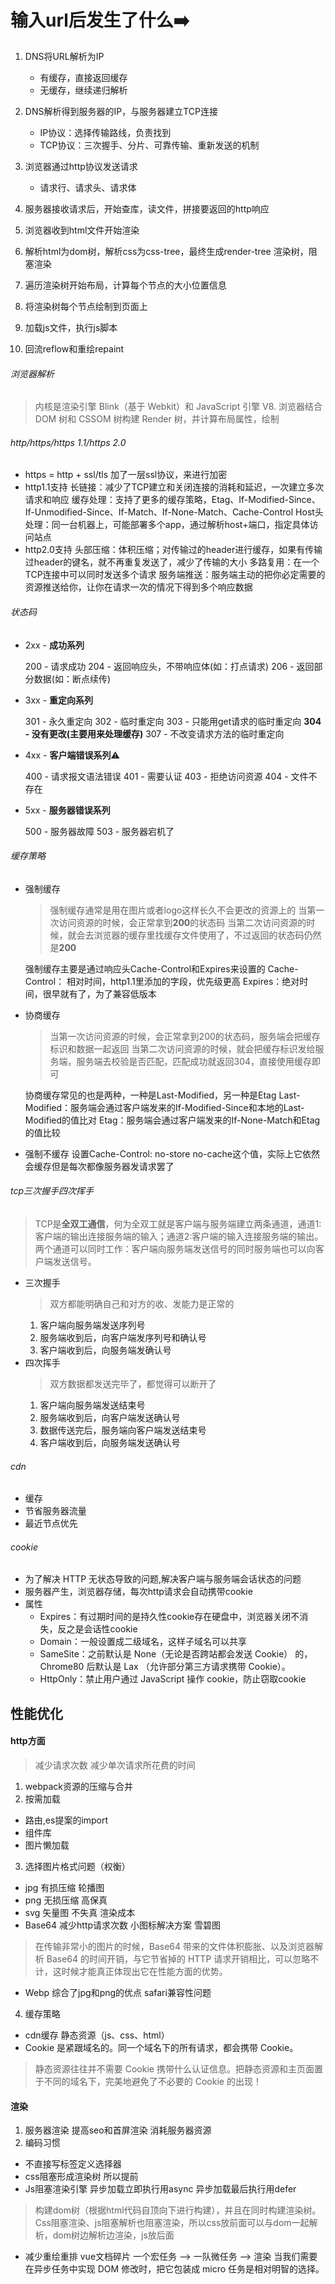 # 输入url后发生了什么➡️
1. DNS将URL解析为IP

   - 有缓存，直接返回缓存
   - 无缓存，继续递归解析


2. DNS解析得到服务器的IP，与服务器建立TCP连接

   - IP协议：选择传输路线，负责找到
   - TCP协议：三次握手、分片、可靠传输、重新发送的机制


3. 浏览器通过http协议发送请求

    - 请求行、请求头、请求体


4. 服务器接收请求后，开始查库，读文件，拼接要返回的http响应
5. 浏览器收到html文件开始渲染
6. 解析html为dom树，解析css为css-tree，最终生成render-tree 渲染树，阻塞渲染
7. 遍历渲染树开始布局，计算每个节点的大小位置信息
8. 将渲染树每个节点绘制到页面上
9. 加载js文件，执行js脚本
10. 回流reflow和重绘repaint
###### 浏览器解析
>内核是渲染引擎 Blink（基于 Webkit）和 JavaScript 引擎 V8.
浏览器结合 DOM 树和 CSSOM 树构建 Render 树，并计算布局属性，绘制
###### http/https/https 1.1/https 2.0
- https = http + ssl/tls
加了一层ssl协议，来进行加密
- http1.1支持
长链接：减少了TCP建立和关闭连接的消耗和延迟，一次建立多次请求和响应
缓存处理：支持了更多的缓存策略，Etag、If-Modified-Since、If-Unmodified-Since、If-Match、If-None-Match、Cache-Control
Host头处理：同一台机器上，可能部署多个app，通过解析host+端口，指定具体访问站点
- http2.0支持
头部压缩：体积压缩；对传输过的header进行缓存，如果有传输过header的键名，就不再重复发送了，减少了传输的大小
多路复用：在一个TCP连接中可以同时发送多个请求
服务端推送：服务端主动的把你必定需要的资源推送给你，让你在请求一次的情况下得到多个响应数据
###### 状态码
- 2xx - **成功系列**

  200 - 请求成功
  204  - 返回响应头，不带响应体(如：打点请求)
  206  - 返回部分数据(如：断点续传)

- 3xx - **重定向系列**

  301 - 永久重定向
  302 - 临时重定向
  303 - 只能用get请求的临时重定向
  **304 - 没有更改(主要用来处理缓存)**
  307 - 不改变请求方法的临时重定向

- 4xx - **客户端错误系列**⚠️

  400 - 请求报文语法错误
  401 - 需要认证
  403 - 拒绝访问资源
  404 - 文件不存在

- 5xx - **服务器错误系列**

  500 - 服务器故障
  503 - 服务器宕机了
###### 缓存策略
- 强制缓存
  >强制缓存通常是用在图片或者logo这样长久不会更改的资源上的
  当第一次访问资源的时候，会正常拿到**200**的状态码
  当第二次访问资源的时候，就会去浏览器的缓存里找缓存文件使用了，不过返回的状态码仍然是**200**

  强制缓存主要是通过响应头Cache-Control和Expires来设置的
  Cache-Control： 相对时间，http1.1里添加的字段，优先级更高
  Expires：绝对时间，很早就有了，为了兼容低版本
- 协商缓存
  >当第一次访问资源的时候，会正常拿到200的状态码，服务端会把缓存标识和数据一起返回
  当第二次访问资源的时候，就会把缓存标识发给服务端，服务端去校验是否匹配，匹配成功就返回304，直接使用缓存即可

  协商缓存常见的也是两种，一种是Last-Modified，另一种是Etag
  Last-Modified：服务端会通过客户端发来的If-Modified-Since和本地的Last-Modified的值比对
  Etag：服务端会通过客户端发来的If-None-Match和Etag的值比较
- 强制不缓存
  设置Cache-Control: no-store
  no-cache这个值，实际上它依然会缓存但是每次都像服务器发请求罢了
###### tcp三次握手四次挥手
>TCP是**全双工通信**，何为全双工就是客户端与服务端建立两条通道，通道1:客户端的输出连接服务端的输入；通道2:客户端的输入连接服务端的输出。两个通道可以同时工作：客户端向服务端发送信号的同时服务端也可以向客户端发送信号。
- 三次握手
  >双方都能明确自己和对方的收、发能力是正常的
  1. 客户端向服务端发送序列号
  2. 服务端收到后，向客户端发序列号和确认号
  3. 客户端收到后，向服务端发确认号
- 四次挥手
  >双方数据都发送完毕了，都觉得可以断开了
  1. 客户端向服务端发送结束号
  2. 服务端收到后，向客户端发送确认号
  3. 数据传送完后，服务端向客户端发送结束号
  4. 客户端收到后，向服务端发送确认号
###### cdn
- 缓存
- 节省服务器流量
- 最近节点优先
###### cookie
- 为了解决 HTTP 无状态导致的问题,解决客户端与服务端会话状态的问题
- 服务器产生，浏览器存储，每次http请求会自动携带cookie
- 属性
   - Expires：有过期时间的是持久性cookie存在硬盘中，浏览器关闭不消失，反之是会话性cookie
   - Domain：一般设置成二级域名，这样子域名可以共享
   - SameSite：之前默认是 None（无论是否跨站都会发送 Cookie） 的，Chrome80 后默认是 Lax （允许部分第三方请求携带 Cookie）。
   - HttpOnly：禁止用户通过 JavaScript 操作 cookie，防止窃取cookie
## 性能优化
#### http方面
>减少请求次数
减少单次请求所花费的时间

1. webpack资源的压缩与合并
2. 按需加载
- 路由,es提案的import
- 组件库
- 图片懒加载
3. 选择图片格式问题（权衡）
- jpg 有损压缩 轮播图
- png 无损压缩 高保真
- svg 矢量图 不失真 渲染成本
- Base64 减少http请求次数 小图标解决方案 雪碧图
>在传输非常小的图片的时候，Base64 带来的文件体积膨胀、以及浏览器解析 Base64 的时间开销，与它节省掉的 HTTP 请求开销相比，可以忽略不计，这时候才能真正体现出它在性能方面的优势。

- Webp 综合了jpg和png的优点 safari兼容性问题 
  
4. 缓存策略
- cdn缓存 静态资源（js、css、html）
- Cookie 是紧跟域名的。同一个域名下的所有请求，都会携带 Cookie。
> 静态资源往往并不需要 Cookie 携带什么认证信息。把静态资源和主页面置于不同的域名下，完美地避免了不必要的 Cookie 的出现！

#### 渲染
1. 服务器渲染 提高seo和首屏渲染 消耗服务器资源
2. 编码习惯
- 不直接写标签定义选择器
- css阻塞形成渲染树 所以提前
- Js阻塞渲染引擎 异步加载立即执行用async 异步加载最后执行用defer
> 构建dom树（根据html代码自顶向下进行构建），并且在同时构建渲染树。Css阻塞渲染、js阻塞解析也阻塞渲染，所以css放前面可以与dom一起解析，dom树边解析边渲染，js放后面

- 减少重绘重排 vue文档碎片
一个宏任务 —> 一队微任务 —> 渲染
当我们需要在异步任务中实现 DOM 修改时，把它包装成 micro 任务是相对明智的选择。
